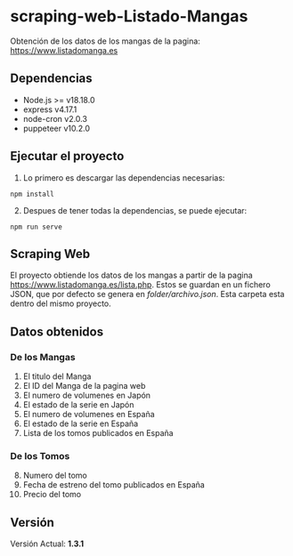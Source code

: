 # scraping-web-Listado-Mangas
Obtención de los datos de los mangas de la pagina: https://www.listadomanga.es

## Dependencias
* Node.js >= v18.18.0
* express v4.17.1
* node-cron v2.0.3
* puppeteer v10.2.0

## Ejecutar el proyecto
1. Lo primero es descargar las dependencias necesarias:
```Node
npm install
```

2. Despues de tener todas la dependencias, se puede ejecutar:
```Node
npm run serve
```

## Scraping Web
El proyecto obtiende los datos de los mangas a partir de la pagina https://www.listadomanga.es/lista.php. Estos se guardan en un fichero JSON, que por defecto se genera en *folder/archivo.json*. Esta carpeta esta dentro del mismo proyecto.

## Datos obtenidos
### De los Mangas
1. El titulo del Manga
2. El ID del Manga de la pagina web
3. El numero de volumenes en Japón
4. El estado de la serie en Japón
5. El numero de volumenes en España
6. El estado de la serie en España 
7. Lista de los tomos publicados en España
### De los Tomos
8. Numero del tomo
9. Fecha de estreno del tomo publicados en España
10. Precio del tomo

## Versión
Versión Actual: **1.3.1**